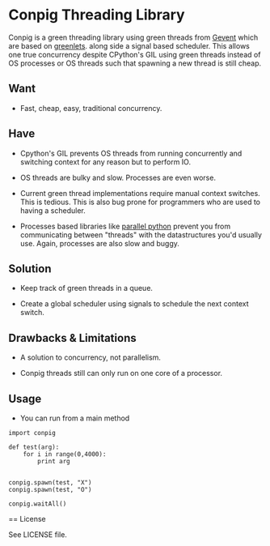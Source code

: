 Conpig Threading Library
========================

Conpig is a green threading library using green threads from [Gevent](http://www.gevent.org/intro.html)
which are based on [greenlets](https://pypi.python.org/pypi/greenlet).
along side a signal based scheduler.
This allows one true concurrency despite CPython's GIL using green threads instead of OS processes or OS threads such that spawning a new thread is still cheap.

Want
----

* Fast, cheap, easy, traditional concurrency.

Have
----

* Cpython's GIL prevents OS threads from running concurrently and switching context for any reason but to perform IO.

* OS threads are bulky and slow.  Processes are even worse.

* Current green thread implementations require manual context switches.  This is tedious. This is also bug prone for programmers who are used to having a scheduler.

* Processes based libraries like [parallel python](http://www.parallelpython.com/) prevent you from communicating between "threads" with the datastructures you'd usually use.  Again, processes are also slow and buggy.

Solution
--------

* Keep track of green threads in a queue.

* Create a global scheduler using signals to schedule the next context switch.

Drawbacks & Limitations
-----------------------

* A solution to concurrency, not parallelism.

* Conpig threads still can only run on one core of a processor.

Usage
-----

* You can run from a main method

```
import conpig

def test(arg):
    for i in range(0,4000):
        print arg


conpig.spawn(test, "X")    
conpig.spawn(test, "O")

conpig.waitAll()
```

== License

See LICENSE file.